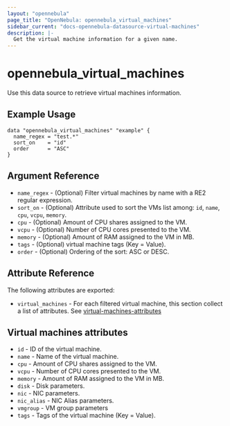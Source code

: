 ```yaml
---
layout: "opennebula"
page_title: "OpenNebula: opennebula_virtual_machines"
sidebar_current: "docs-opennebula-datasource-virtual-machines"
description: |-
  Get the virtual machine information for a given name.
---
```


# opennebula_virtual_machines

Use this data source to retrieve virtual machines information.

## Example Usage

```hcl
data "opennebula_virtual_machines" "example" {
  name_regex = "test.*"
  sort_on    = "id"
  order      = "ASC"
}
```


## Argument Reference

* `name_regex` - (Optional) Filter virtual machines by name with a RE2 regular expression.
* `sort_on` - (Optional) Attribute used to sort the VMs list among: `id`, `name`, `cpu`, `vcpu`, `memory`.
* `cpu` - (Optional) Amount of CPU shares assigned to the VM.
* `vcpu` - (Optional) Number of CPU cores presented to the VM.
* `memory` - (Optional) Amount of RAM assigned to the VM in MB.
* `tags` - (Optional) virtual machine tags (Key = Value).
* `order` - (Optional) Ordering of the sort: ASC or DESC.

## Attribute Reference

The following attributes are exported:

* `virtual_machines` - For each filtered virtual machine, this section collect a list of attributes. See [virtual-machines-attributes](#virtual-machines-attributes)

## Virtual machines attributes

* `id` - ID of the virtual machine.
* `name` - Name of the virtual machine.
* `cpu` - Amount of CPU shares assigned to the VM.
* `vcpu` - Number of CPU cores presented to the VM.
* `memory` - Amount of RAM assigned to the VM in MB.
* `disk` - Disk parameters.
* `nic` - NIC parameters.
* `nic_alias` - NIC Alias parameters.
* `vmgroup` - VM group parameters
* `tags` - Tags of the virtual machine (Key = Value).
